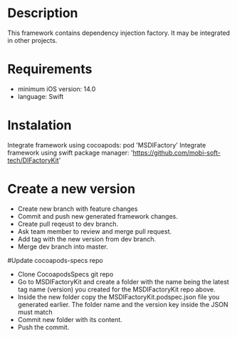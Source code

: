 # Description
This framework contains dependency injection factory. It may be integrated in other projects.

# Requirements
- minimum iOS version: 14.0
- language: Swift

# Instalation
Integrate framework using cocoapods: pod 'MSDIFactory'
Integrate framework using swift package manager: 'https://github.com/mobi-soft-tech/DIFactoryKit'

# Create a new version

- Create new branch with feature changes
- Commit and push new generated framework changes.
- Create pull reqeust to dev branch.
- Ask team member to review and merge pull request.
- Add tag with the new version from dev branch.
- Merge dev branch into master.

#Update cocoapods-specs repo

- Clone CocoapodsSpecs git repo
- Go to MSDIFactoryKit and create a folder with the name being the latest tag name (version) you created for the MSDIFactoryKit repo above.
- Inside the new folder copy the MSDIFactoryKit.podspec.json file you generated earlier. The folder name and the version key inside the JSON must match
- Commit new folder with its content.
- Push the commit.
